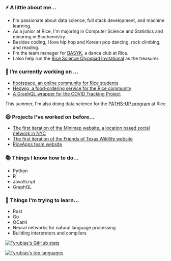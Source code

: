 ### ⚡ A little about me...

- I'm passionate about data science, full stack development, and machine learning. 
- As a junior at Rice, I'm majoring in Computer Science and Statistics and minoring in Biochemistry.
- Besides coding, I love hip hop and Korean pop dancing, rock climbing, and reading. 
- I'm the team manager for [BASYK](https://www.youtube.com/user/BASYKrice), a dance club at Rice. 
- I also help run the [Rice Science Olympiad Invitational](http://ricesoaa.weebly.com/) as the treasurer.
 
 ### 🔭 I’m currently working on ...

- [hootspace, an online community for Rice students](https://github.com/rice-apps/hootspace)
- [Hedwig, a food-ordering service for the Rice community](https://github.com/rice-apps/HedwigUnified)
- [A GraphQL wrapper for the COVID Tracking Project](https://github.com/Tyrubias/covid-tracking-graphql)

This summer, I'm also doing data science for the [PATHS-UP program](https://pathsup.org/) at Rice

### 😄 Projects I've worked on before...

- [The first iteration of the Minimap website, a location based social network in NYC](https://minimap.us/)
- [The first iteration of the Friends of Texas Wildlife website](https://github.com/rice-apps/ftwl)
- [RiceApps team website](http://www.riceapps.org/)

### 📚 Things I know how to do...

- Python
- R
- JavaScript
- GraphQL

### 🌱 Things I'm trying to learn...

- Rust
- Go
- OCaml
- Neural networks for natural language processing
- Building interpreters and compilers

[![Tyrubias's GitHub stats](https://github-readme-stats.vercel.app/api?username=Tyrubias)](https://github.com/anuraghazra/github-readme-stats)

[![Tyrubias's top languages](https://github-readme-stats.vercel.app/api/top-langs/?username=Tyrubias)](https://github.com/anuraghazra/github-readme-stats)

<!--
**Tyrubias/Tyrubias** is a ✨ _special_ ✨ repository because its `README.md` (this file) appears on your GitHub profile.

Here are some ideas to get you started:

- 🔭 I’m currently working on ...
- 🌱 I’m currently learning ...
- 👯 I’m looking to collaborate on ...
- 🤔 I’m looking for help with ...
- 💬 Ask me about ...
- 📫 How to reach me: ...
- 😄 Pronouns: ...
- ⚡ Fun fact: ...
-->
